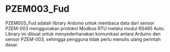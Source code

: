 # PZEM003_Fud
 PZEM003_Fud adalah library Arduino untuk membaca data dari sensor PZEM-003 menggunakan protokol Modbus RTU melalui modul RS485 Auto. Library ini dibuat untuk menyederhanakan komunikasi antara Arduino dan sensor PZEM-003, sehingga pengguna tidak perlu menulis ulang perintah dasar.
